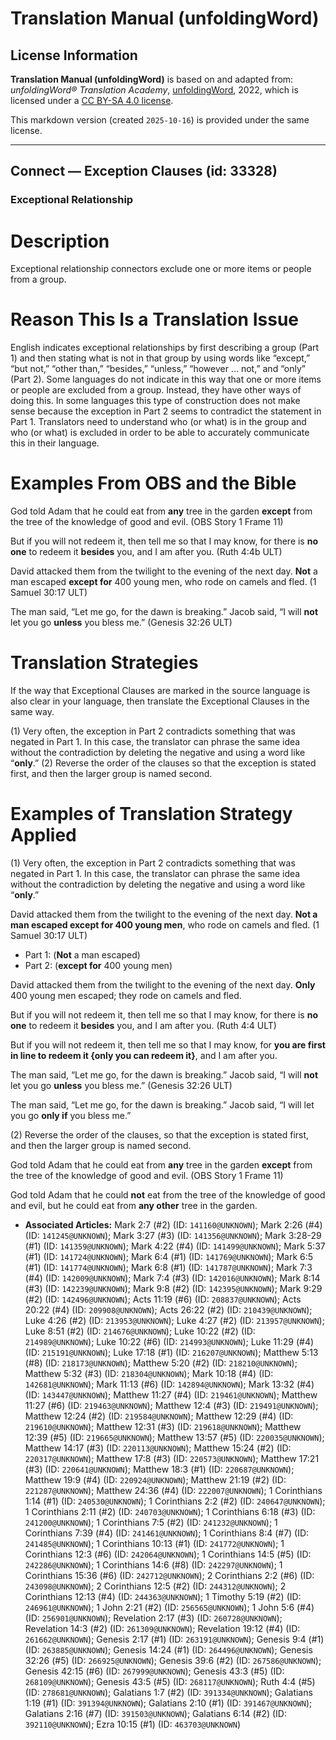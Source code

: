 # Translation Manual (unfoldingWord)

## License Information

**Translation Manual (unfoldingWord)** is based on and adapted from: _unfoldingWord® Translation Academy_, [unfoldingWord](https://unfoldingword.org/utw), 2022, which is licensed under a [CC BY-SA 4.0 license](https://creativecommons.org/licenses/by-sa/4.0/legalcode.en).

This markdown version (created `2025-10-16`) is provided under the same license.



--------------------------------

## Connect — Exception Clauses (id: 33328)

### Exceptional Relationship

Description
===========

Exceptional relationship connectors exclude one or more items or people from a group.

Reason This Is a Translation Issue
==================================

English indicates exceptional relationships by first describing a group (Part 1\) and then stating what is not in that group by using words like “except,” “but not,” “other than,” “besides,” “unless,” “however … not,” and “only” (Part 2\). Some languages do not indicate in this way that one or more items or people are excluded from a group. Instead, they have other ways of doing this. In some languages this type of construction does not make sense because the exception in Part 2 seems to contradict the statement in Part 1\. Translators need to understand who (or what) is in the group and who (or what) is excluded in order to be able to accurately communicate this in their language.

Examples From OBS and the Bible
===============================

God told Adam that he could eat from **any** tree in the garden **except** from the tree of the knowledge of good and evil. (OBS Story 1 Frame 11\)

But if you will not redeem it, then tell me so that I may know, for there is **no one** to redeem it **besides** you, and I am after you. (Ruth 4:4b ULT)

David attacked them from the twilight to the evening of the next day. **Not** a man escaped **except for** 400 young men, who rode on camels and fled. (1 Samuel 30:17 ULT)

The man said, “Let me go, for the dawn is breaking.” Jacob said, “I will **not** let you go **unless** you bless me.” (Genesis 32:26 ULT)

Translation Strategies
======================

If the way that Exceptional Clauses are marked in the source language is also clear in your language, then translate the Exceptional Clauses in the same way.

(1\) Very often, the exception in Part 2 contradicts something that was negated in Part 1\. In this case, the translator can phrase the same idea without the contradiction by deleting the negative and using a word like “**only**.” (2\) Reverse the order of the clauses so that the exception is stated first, and then the larger group is named second.

Examples of Translation Strategy Applied
========================================

(1\) Very often, the exception in Part 2 contradicts something that was negated in Part 1\. In this case, the translator can phrase the same idea without the contradiction by deleting the negative and using a word like “**only**.”

David attacked them from the twilight to the evening of the next day. **Not a man escaped except for 400 young men**, who rode on camels and fled. (1 Samuel 30:17 ULT)

* Part 1: (**Not** a man escaped)
* Part 2: (**except for** 400 young men)

David attacked them from the twilight to the evening of the next day. **Only** 400 young men escaped; they rode on camels and fled.

But if you will not redeem it, then tell me so that I may know, for there is **no one** to redeem it **besides** you, and I am after you. (Ruth 4:4 ULT)

But if you will not redeem it, then tell me so that I may know, for **you are first in line to redeem it {only you can redeem it}**, and I am after you.

The man said, “Let me go, for the dawn is breaking.” Jacob said, “I will **not** let you go **unless** you bless me.” (Genesis 32:26 ULT)

The man said, “Let me go, for the dawn is breaking.” Jacob said, “I will let you go **only if** you bless me.”

(2\) Reverse the order of the clauses, so that the exception is stated first, and then the larger group is named second.

God told Adam that he could eat from **any** tree in the garden **except** from the tree of the knowledge of good and evil. (OBS Story 1 Frame 11\)

God told Adam that he could **not** eat from the tree of the knowledge of good and evil, but he could eat from **any other** tree in the garden.

* **Associated Articles:** Mark 2:7 (#2) (ID: `141160@UNKNOWN`); Mark 2:26 (#4) (ID: `141245@UNKNOWN`); Mark 3:27 (#3) (ID: `141356@UNKNOWN`); Mark 3:28-29 (#1) (ID: `141359@UNKNOWN`); Mark 4:22 (#4) (ID: `141499@UNKNOWN`); Mark 5:37 (#1) (ID: `141724@UNKNOWN`); Mark 6:4 (#1) (ID: `141769@UNKNOWN`); Mark 6:5 (#1) (ID: `141774@UNKNOWN`); Mark 6:8 (#1) (ID: `141787@UNKNOWN`); Mark 7:3 (#4) (ID: `142009@UNKNOWN`); Mark 7:4 (#3) (ID: `142016@UNKNOWN`); Mark 8:14 (#3) (ID: `142239@UNKNOWN`); Mark 9:8 (#2) (ID: `142395@UNKNOWN`); Mark 9:29 (#2) (ID: `142496@UNKNOWN`); Acts 11:19 (#6) (ID: `208837@UNKNOWN`); Acts 20:22 (#4) (ID: `209908@UNKNOWN`); Acts 26:22 (#2) (ID: `210439@UNKNOWN`); Luke 4:26 (#2) (ID: `213953@UNKNOWN`); Luke 4:27 (#2) (ID: `213957@UNKNOWN`); Luke 8:51 (#2) (ID: `214676@UNKNOWN`); Luke 10:22 (#2) (ID: `214989@UNKNOWN`); Luke 10:22 (#6) (ID: `214993@UNKNOWN`); Luke 11:29 (#4) (ID: `215191@UNKNOWN`); Luke 17:18 (#1) (ID: `216207@UNKNOWN`); Matthew 5:13 (#8) (ID: `218173@UNKNOWN`); Matthew 5:20 (#2) (ID: `218210@UNKNOWN`); Matthew 5:32 (#3) (ID: `218304@UNKNOWN`); Mark 10:18 (#4) (ID: `142681@UNKNOWN`); Mark 11:13 (#6) (ID: `142894@UNKNOWN`); Mark 13:32 (#4) (ID: `143447@UNKNOWN`); Matthew 11:27 (#4) (ID: `219461@UNKNOWN`); Matthew 11:27 (#6) (ID: `219463@UNKNOWN`); Matthew 12:4 (#3) (ID: `219491@UNKNOWN`); Matthew 12:24 (#2) (ID: `219584@UNKNOWN`); Matthew 12:29 (#4) (ID: `219610@UNKNOWN`); Matthew 12:31 (#3) (ID: `219618@UNKNOWN`); Matthew 12:39 (#5) (ID: `219665@UNKNOWN`); Matthew 13:57 (#5) (ID: `220035@UNKNOWN`); Matthew 14:17 (#3) (ID: `220113@UNKNOWN`); Matthew 15:24 (#2) (ID: `220317@UNKNOWN`); Matthew 17:8 (#3) (ID: `220573@UNKNOWN`); Matthew 17:21 (#3) (ID: `220641@UNKNOWN`); Matthew 18:3 (#1) (ID: `220687@UNKNOWN`); Matthew 19:9 (#4) (ID: `220924@UNKNOWN`); Matthew 21:19 (#2) (ID: `221287@UNKNOWN`); Matthew 24:36 (#4) (ID: `222007@UNKNOWN`); 1 Corinthians 1:14 (#1) (ID: `240530@UNKNOWN`); 1 Corinthians 2:2 (#2) (ID: `240647@UNKNOWN`); 1 Corinthians 2:11 (#2) (ID: `240703@UNKNOWN`); 1 Corinthians 6:18 (#3) (ID: `241200@UNKNOWN`); 1 Corinthians 7:5 (#2) (ID: `241232@UNKNOWN`); 1 Corinthians 7:39 (#4) (ID: `241461@UNKNOWN`); 1 Corinthians 8:4 (#7) (ID: `241485@UNKNOWN`); 1 Corinthians 10:13 (#1) (ID: `241772@UNKNOWN`); 1 Corinthians 12:3 (#6) (ID: `242064@UNKNOWN`); 1 Corinthians 14:5 (#5) (ID: `242286@UNKNOWN`); 1 Corinthians 14:6 (#8) (ID: `242297@UNKNOWN`); 1 Corinthians 15:36 (#6) (ID: `242712@UNKNOWN`); 2 Corinthians 2:2 (#6) (ID: `243098@UNKNOWN`); 2 Corinthians 12:5 (#2) (ID: `244312@UNKNOWN`); 2 Corinthians 12:13 (#4) (ID: `244363@UNKNOWN`); 1 Timothy 5:19 (#2) (ID: `246961@UNKNOWN`); 1 John 2:21 (#2) (ID: `256565@UNKNOWN`); 1 John 5:6 (#4) (ID: `256901@UNKNOWN`); Revelation 2:17 (#3) (ID: `260728@UNKNOWN`); Revelation 14:3 (#2) (ID: `261309@UNKNOWN`); Revelation 19:12 (#4) (ID: `261662@UNKNOWN`); Genesis 2:17 (#1) (ID: `263191@UNKNOWN`); Genesis 9:4 (#1) (ID: `263885@UNKNOWN`); Genesis 14:24 (#1) (ID: `264496@UNKNOWN`); Genesis 32:26 (#5) (ID: `266925@UNKNOWN`); Genesis 39:6 (#2) (ID: `267586@UNKNOWN`); Genesis 42:15 (#6) (ID: `267999@UNKNOWN`); Genesis 43:3 (#5) (ID: `268109@UNKNOWN`); Genesis 43:5 (#5) (ID: `268117@UNKNOWN`); Ruth 4:4 (#5) (ID: `278681@UNKNOWN`); Galatians 1:7 (#2) (ID: `391334@UNKNOWN`); Galatians 1:19 (#1) (ID: `391394@UNKNOWN`); Galatians 2:10 (#1) (ID: `391467@UNKNOWN`); Galatians 2:16 (#7) (ID: `391503@UNKNOWN`); Galatians 6:14 (#2) (ID: `392110@UNKNOWN`); Ezra 10:15 (#1) (ID: `463703@UNKNOWN`)

